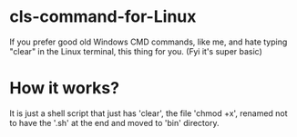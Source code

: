 # cls-command-for-Linux
If you prefer good old Windows CMD commands, like me, and hate typing "clear" in the Linux terminal, this thing for you. (Fyi it's super basic)

# How it works?
It is just a shell script that just has 'clear', the file 'chmod +x', renamed not to have the '.sh' at the end and moved to 'bin' directory.
